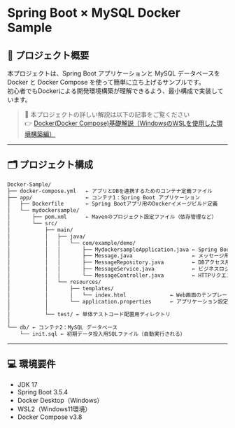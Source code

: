 # Spring Boot × MySQL Docker Sample

## 📌 プロジェクト概要

本プロジェクトは、Spring Boot アプリケーションと MySQL データベースを Docker と Docker Compose を使って簡単に立ち上げるサンプルです。  
初心者でもDockerによる開発環境構築が理解できるよう、最小構成で実装しています。

> 🔗 本プロジェクトの詳しい解説は以下の記事をご覧ください  
> 👉 [Docker(Docker Compose)基礎解説（WindowsのWSLを使用した環境構築編）](https://qiita.com/kawaJ1/items/202c59fa2f4c1b9659fe)

---

## 🗂️ プロジェクト構成

```bash
Docker-Sample/
├── docker-compose.yml   ← アプリとDBを連携するためのコンテナ定義ファイル
├── app/                 ← コンテナ1：Spring Boot アプリケーション
│   ├── Dockerfile       ← Spring Bootアプリ用のDockerイメージビルド定義
│   └── mydockersample/
│       ├── pom.xml      ← Mavenのプロジェクト設定ファイル（依存管理など）
│       └── src/
│           ├── main/
│           │   ├── java/
│           │   │   └── com/example/demo/
│           │   │       ├── MydockersampleApplication.java ← Spring Bootのエントリーポイント
│           │   │       ├── Message.java                   ← メッセージ用エンティティクラス
│           │   │       ├── MessageRepository.java         ← DBアクセス用のリポジトリ（JPA）
│           │   │       ├── MessageService.java            ← ビジネスロジック
│           │   │       └── MessageController.java         ← HTTPリクエスト処理（REST API）
│           │   └── resources/
│           │       ├── templates/
│           │       │   └── index.html              ← Web画面のテンプレート（Thymeleaf）
│           │       └── application.properties      ← アプリケーション設定（DB接続など）
│           │
│           └── test/ ← 単体テストコード配置用ディレクトリ
│
└── db/ ← コンテナ2：MySQL データベース
    └── init.sql ← 初期データ投入用SQLファイル（自動実行される）
```

---

## 💻 環境要件

- JDK 17 
- Spring Boot 3.5.4 
- Docker Desktop（Windows）  
- WSL2（Windows11環境）  
- Docker Compose v3.8

